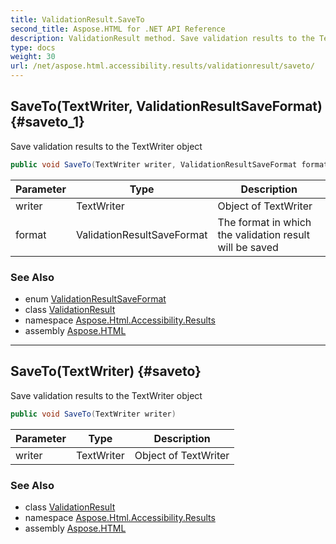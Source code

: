 ```yaml
---
title: ValidationResult.SaveTo
second_title: Aspose.HTML for .NET API Reference
description: ValidationResult method. Save validation results to the TextWriter object
type: docs
weight: 30
url: /net/aspose.html.accessibility.results/validationresult/saveto/
---
```

## SaveTo(TextWriter, ValidationResultSaveFormat) {#saveto_1}

Save validation results to the TextWriter object

```csharp
public void SaveTo(TextWriter writer, ValidationResultSaveFormat format)
```

| Parameter | Type | Description |
| --- | --- | --- |
| writer | TextWriter | Object of TextWriter |
| format | ValidationResultSaveFormat | The format in which the validation result will be saved |

### See Also

* enum [ValidationResultSaveFormat](../../../aspose.html.accessibility.saving/validationresultsaveformat/)
* class [ValidationResult](../)
* namespace [Aspose.Html.Accessibility.Results](../../../aspose.html.accessibility.results/)
* assembly [Aspose.HTML](../../../)

---

## SaveTo(TextWriter) {#saveto}

Save validation results to the TextWriter object

```csharp
public void SaveTo(TextWriter writer)
```

| Parameter | Type | Description |
| --- | --- | --- |
| writer | TextWriter | Object of TextWriter |

### See Also

* class [ValidationResult](../)
* namespace [Aspose.Html.Accessibility.Results](../../../aspose.html.accessibility.results/)
* assembly [Aspose.HTML](../../../)
